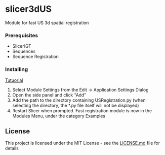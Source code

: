 # slicer3dUS
Module for fast US 3d spatial registration 

### Prerequisites

* SlicerIGT
* Sequences
* Sequence Registration

### Installing

[Tutuorial](https://www.slicer.org/w/images/0/0f/Slicer4_ProgrammingTutorial_SPujol-SPieper.pdf)
1. Select Module Settings from the Edit -> Application Settings Dialog 
2. Open the side panel and click "Add"
3. Add the path to the directory containing USRegistration.py
(when selecting the directory, the *.py file itself will not be displayed) 
4. Restart Slicer when prompted. Fast registration module is now in the Modules Menu, under the category Examples 

## License

This project is licensed under the MIT License - see the [LICENSE.md](LICENSE.md) file for details

